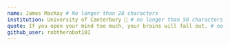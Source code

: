 ```yaml
---
name: James MacKay # No longer than 28 characters
institution: University of Canterbury 🚩 # no longer than 58 characters
quote: If you open your mind too much, your brains will fall out. # no longer than 100 characters, avoid using quotes(") to guarantee the format remains the same.
github_user: robtherobot101
---
```

